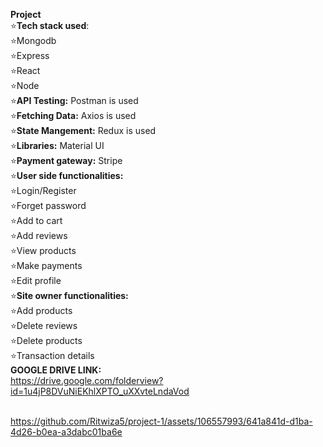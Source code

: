 <b>Project</b> <br>
⭐<b>Tech stack used</b>: <br>
     ⭐Mongodb<br>
     ⭐Express<br>
     ⭐React<br>
     ⭐Node<br>
⭐<b>API Testing:</b>  Postman is used<br>
⭐<b>Fetching Data:</b>  Axios is used<br>
⭐<b>State Mangement:</b>  Redux is used<br>
⭐<b>Libraries:</b>  Material UI<br>
⭐<b>Payment gateway:</b>  Stripe<br>
⭐<b>User side functionalities:</b><br>
     ⭐Login/Register<br>
     ⭐Forget password<br>
     ⭐Add to cart<br>
     ⭐Add reviews<br>
     ⭐View products<br>
     ⭐Make payments<br>
     ⭐Edit profile<br>
⭐<b>Site owner functionalities:</b><br>
⭐Add products<br>
⭐Delete reviews<br>
⭐Delete products<br>
⭐Transaction details<br>
<b>GOOGLE DRIVE LINK:</b> <br>
https://drive.google.com/folderview?id=1u4jP8DVuNiEKhlXPTO_uXXvteLndaVod
<br>
<br>







https://github.com/Ritwiza5/project-1/assets/106557993/641a841d-d1ba-4d26-b0ea-a3dabc01ba6e
